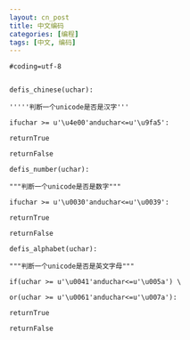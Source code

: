 ```yaml
---
layout: cn_post
title: 中文编码
categories: [编程]
tags: [中文, 编码]
---
```


    #coding=utf-8


    defis_chinese(uchar): 

    '''''判断一个unicode是否是汉字'''

    ifuchar >= u'\u4e00'anduchar<=u'\u9fa5': 

    returnTrue

    returnFalse

    defis_number(uchar): 

    """判断一个unicode是否是数字"""

    ifuchar >= u'\u0030'anduchar<=u'\u0039': 

    returnTrue

    returnFalse

    defis_alphabet(uchar): 

    """判断一个unicode是否是英文字母"""

    if(uchar >= u'\u0041'anduchar<=u'\u005a') \ 

    or(uchar >= u'\u0061'anduchar<=u'\u007a'): 

    returnTrue

    returnFalse


